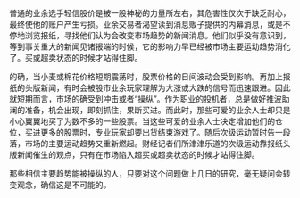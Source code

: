 普通的业余选手轻信股价是被一股神秘的力量所左右，其危害性仅次于缺乏耐心，最终使他的账户产生亏损。业余交易者渴望读到消息贩子提供的内幕消息，或是不停地浏览报纸，寻找他们认为会改变市场趋势的新闻消息。他们似乎没有意识到，等到事关重大的新闻见诸报端的时候，它的影响力早已经被市场主要运动趋势消化了。买或超卖状态的时候才站得住脚。

的确，当小麦或棉花价格短期震荡时，股票价格的日间波动会受到影响。再加上报纸的头版新闻，有时会被股市业余玩家理解为大涨或大跌的信号而迅速跟进。因此就短期而言，市场的确受到冲击或者“操纵”。作为职业的投机者，总是做好推波助澜的准备，机会出现，即刻抓住，果断买进。而此时，那些可爱的业余人士却只是小心翼翼地买了为数不多的一些股票。当这些可爱的业余人士决定增加他们的仓位，买进更多的股票时，专业玩家却要出货结束游戏了。随后次级运动暂时告一段落，市场的主要运动趋势又重新燃起。财经记者们所津津乐道的次级运动靠报纸头版新闻催生的观点，只有在市场陷入超买或超卖状态的时候才站得住脚。

那些相信主要趋势能被操纵的人，只要对这个问题做上几日的研究，毫无疑问会转变观念，确信这是不可能的。
